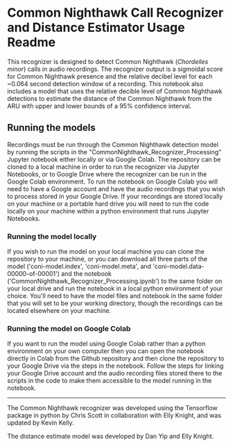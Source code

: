 # Common Nighthawk Call Recognizer and Distance Estimator Usage Readme

This recognizer is designed to detect Common Nighthawk (*Chordeiles minor*) calls in audio recordings.  The recognizer output is a sigmoidal score for Common Nighthawk presence and the relative decibel level for each ~0.064 second detection window of a recording.  This notebook also includes a model that uses the relative decible level of Common Nighthawk detections to estimate the distance of the Common Nighthawk from the ARU with upper and lower bounds of a 95% confidence interval.

## Running the models
Recordings must be run through the Common Nighthawk detection model by running the scripts in the "CommonNighthawk_Recognizer_Processing" Jupyter notebook either locally or via Google Colab.  The repository can be cloned to a local machine in order to run the recognizer via Jupyter Notebooks, or to Google Drive where the recognizer can be run in the Google Colab environment.  To run the notebook on Google Colab you will need to have a Google account and have the audio recordings that you wish to process stored in your Google Drive.  If your recordings are stored locally on your machine or a portable hard drive you will need to run the code locally on your machine within a python environment that runs Jupyter Notebooks.

### Running the model locally
If you wish to run the model on your local machine you can clone the repository to your machine, or you can download all three parts of the model ('coni-model.index', 'coni-model.meta', and 'coni-model.data-00000-of-00001') and the notebook ('CommonNighthawk_Recognizer_Processing.ipynb') to the same folder on your local drive and run the notebook in a local python environment of your choice.  You'll need to have the model files and notebook in the same folder that you will set to be your working directory, though the recordings can be located elsewhere on your machine.

### Running the model on Google Colab 
If you want to run the model using Google Colab rather than a python environment on your own computer then you can open the notebook directly in Colab from the Github repository and then clone the repository to your Google Drive via the steps in the notebook.  Follow the steps for linking your Google Drive account and the audio recording files stored there to the scripts in the code to make them accessible to the model running in the notebook.

---
The Common Nighthawk recognizer was developed using the Tensorflow package in python by Chris Scott in collaboration with Elly Knight, and was updated by Kevin Kelly.

The distance estimate model was developed by Dan Yip and Elly Knight.
